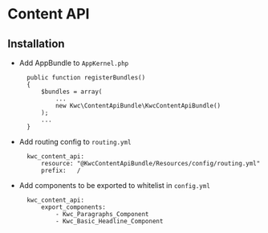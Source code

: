 # Content API

## Installation
* Add AppBundle to `AppKernel.php`

        public function registerBundles()
        {
            $bundles = array(
                ...
                new Kwc\ContentApiBundle\KwcContentApiBundle()
            );
            ...
        }

* Add routing config to `routing.yml`

        kwc_content_api:
            resource: "@KwcContentApiBundle/Resources/config/routing.yml"
            prefix:   /

* Add components to be exported to whitelist in `config.yml`

        kwc_content_api:
            export_components:
                - Kwc_Paragraphs_Component
                - Kwc_Basic_Headline_Component
